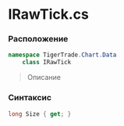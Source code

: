 
# IRawTick.cs
### Расположение
```csharp
namespace TigerTrade.Chart.Data  
    class IRawTick
```

> Описание

### Синтаксис
```csharp
long Size { get; }
```
